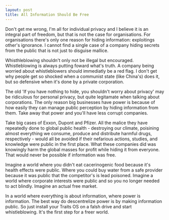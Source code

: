 ```yaml
---
layout: post
title: All Information Should Be Free
---
```


Don't get me wrong, I'm all for individual privacy and I believe it is an integral part of freedom, but that is not the case for organisations.
For organisations there's only one reason for hiding information: exploitings other's ignorance.
I cannot find a single case of a company hiding secrets from the public that is not just to disguise mallice.

Whisthleblowing shouldn't only not be illegal but encouraged. Whistleblowing is always putting foward what's truth.
A company being worried about whistleblowers should immediatly be a red flag.
I don't get why people get so shocked when a communist state (like China's) does it, but so defensive when it's done by a private corporation.

The old 'If you have nothing to hide, you shouldn't worry about privacy' may be ridiculous for personal privacy, but quite legitamate when talking about corporations. 
The only reason big businesses have power is because of how easily they can manage public perception by hiding information from them. Take away that power and you'll have less corrupt companies. 

Take big cases of Exxon, Dupont and Pfizer. All the malice they have repeatedly done to global public health - destroying our climate, poisining almost everything we consume, produce and distribute harmful drugs, respectively - would all be avoided if their nefarious actions, studies, and knowledge were public in the first place. What these companies did was knowingly harm the global masses for profit while hiding it from everyone. That would never be possible if information was free.  

Imagine a world where you didn't eat cacerinogenic food because it's health effects were public.
Where you could buy water from a safe provider because it was public that the competitor's is lead poisoned. 
Imagine a world where corporate interests were public and so you no longer needed to act blindly. 
Imagine an actual free market.

In a world where everything is about information, where power is information. The best way do descentrelize power is by making information public.
So just install your Traits OS on a falsh drive and start whistleblowing. 
It's the first step for a freer world.